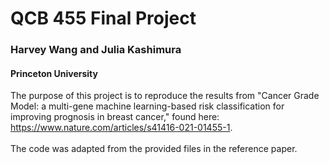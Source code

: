 # QCB 455 Final Project
### Harvey Wang and Julia Kashimura
#### Princeton University

The purpose of this project is to reproduce the results from "Cancer Grade Model: a multi-gene machine learning-based risk classification for improving prognosis in breast cancer," found here: https://www.nature.com/articles/s41416-021-01455-1.
\
\
The code was adapted from the provided files in the reference paper.
